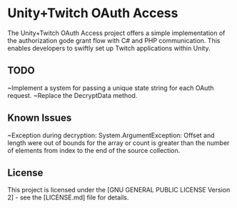 # Unity+Twitch OAuth Access

The Unity+Twitch OAuth Access project offers a simple implementation of the authorization gode grant flow with C# and PHP communication. This enables developers to swiftly set up Twitch applications within Unity.

## TODO

~Implement a system for passing a unique state string for each OAuth request.
~Replace the DecryptData method.

## Known Issues

~Exception during decryption: System.ArgumentException: Offset and length were out of bounds for the array or count is greater than the number of elements from index to the end of the source collection.

## License

This project is licensed under the [GNU GENERAL PUBLIC LICENSE Version 2] - see the [LICENSE.md] file for details.